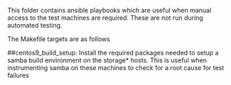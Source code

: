 This folder contains ansible playbooks which are useful when manual access to the test machines are required. These are not run during automated testing.

The Makefile targets are as follows

##centos9_build_setup:
Install the required packages needed to setup a samba build environment on the storage* hosts. This is useful when instrumenting samba on these machines to check for a root cause for test failures


